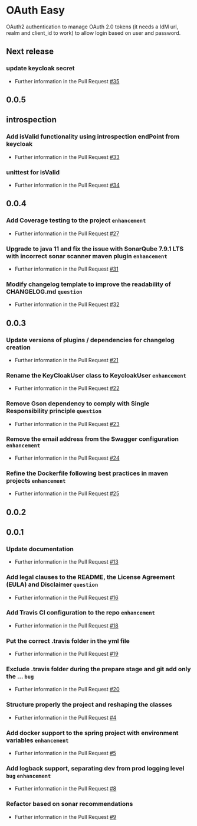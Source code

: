 # OAuth Easy

OAuth2 authentication to manage OAuth 2.0 tokens (it needs a IdM url, realm and client_id to work) to allow login based on user and password. 

## Next release
### update keycloak secret  
* Further information in the Pull Request [#35](https://github.com/AriHealth/keycloak-auth/pull/35)
## 0.0.5
## introspection
### Add isValid functionality using introspection endPoint from keycloak  
* Further information in the Pull Request [#33](https://github.com/AriHealth/keycloak-auth/pull/33)
### unittest for isValid  
* Further information in the Pull Request [#34](https://github.com/AriHealth/keycloak-auth/pull/34)
## 0.0.4
### Add Coverage testing to the project    `enhancement`  
* Further information in the Pull Request [#27](https://github.com/AriHealth/keycloak-auth/pull/27)
### Upgrade to java 11 and fix the issue with SonarQube 7.9.1 LTS with incorrect sonar scanner maven plugin    `enhancement`  
* Further information in the Pull Request [#31](https://github.com/AriHealth/keycloak-auth/pull/31)
### Modify changelog template to improve the readability of CHANGELOG.md    `question`  
* Further information in the Pull Request [#32](https://github.com/AriHealth/keycloak-auth/pull/32)
## 0.0.3
### Update versions of plugins / dependencies for changelog creation  
* Further information in the Pull Request [#21](https://github.com/AriHealth/keycloak-auth/pull/21)
### Rename the KeyCloakUser class to KeycloakUser    `enhancement`  
* Further information in the Pull Request [#22](https://github.com/AriHealth/keycloak-auth/pull/22)
### Remove Gson dependency to comply with Single Responsibility principle    `question`  
* Further information in the Pull Request [#23](https://github.com/AriHealth/keycloak-auth/pull/23)
### Remove the email address from the Swagger configuration    `enhancement`  
* Further information in the Pull Request [#24](https://github.com/AriHealth/keycloak-auth/pull/24)
### Refine the Dockerfile following best practices in maven projects    `enhancement`  
* Further information in the Pull Request [#25](https://github.com/AriHealth/keycloak-auth/pull/25)
## 0.0.2
## 0.0.1
### Update documentation  
* Further information in the Pull Request [#13](https://github.com/AriHealth/keycloak-auth/pull/13)
### Add legal clauses to the README, the License Agreement (EULA) and Disclaimer    `question`  
* Further information in the Pull Request [#16](https://github.com/AriHealth/keycloak-auth/pull/16)
### Add Travis CI configuration to the repo    `enhancement`  
* Further information in the Pull Request [#18](https://github.com/AriHealth/keycloak-auth/pull/18)
### Put the correct .travis folder in the yml file  
* Further information in the Pull Request [#19](https://github.com/AriHealth/keycloak-auth/pull/19)
### Exclude .travis folder during the prepare stage and git add only the …    `bug`  
* Further information in the Pull Request [#20](https://github.com/AriHealth/keycloak-auth/pull/20)
### Structure properly the project and reshaping the classes  
* Further information in the Pull Request [#4](https://github.com/AriHealth/keycloak-auth/pull/4)
### Add docker support to the spring project with environment variables    `enhancement`  
* Further information in the Pull Request [#5](https://github.com/AriHealth/keycloak-auth/pull/5)
### Add logback support, separating dev from prod logging level    `bug`  `enhancement`  
* Further information in the Pull Request [#8](https://github.com/AriHealth/keycloak-auth/pull/8)
### Refactor based on sonar recommendations  
* Further information in the Pull Request [#9](https://github.com/AriHealth/keycloak-auth/pull/9)
